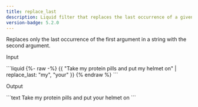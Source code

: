 ```yaml
---
title: replace_last
description: Liquid filter that replaces the last occurrence of a given substring in a string.
version-badge: 5.2.0
---
```


Replaces only the last occurrence of the first argument in a string with the second argument.

<p class="code-label">Input</p>
```liquid
{%- raw -%}
{{ "Take my protein pills and put my helmet on" | replace_last: "my", "your" }}
{% endraw %}
```

<p class="code-label">Output</p>
```text
Take my protein pills and put your helmet on
```
